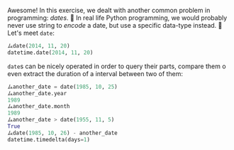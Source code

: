Awesome! In this exercise, we dealt with another common problem in programming: _dates_. 🐍 In real life Python programming, we would probably never use string to _encode_ a date, but use a specific data-type instead. 📅 Let's meet `date`:

```python
ムdate(2014, 11, 20)
datetime.date(2014, 11, 20)
```

`date`s can be nicely operated in order to query their parts, compare them o even extract the duration of a interval between two of them: 

```python
ムanother_date = date(1985, 10, 25)
ムanother_date.year
1989
ムanother_date.month
1989
ムanother_date > date(1955, 11, 5)
True
ムdate(1985, 10, 26) - another_date
datetime.timedelta(days=1)
```
